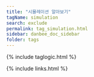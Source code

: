 ```yaml
---
title: "시뮬레이션 알아보기"
tagName: simulation
search: exclude
permalink: tag_simulation.html
sidebar: danbee_doc_sidebar
folder: tags
---
```

{% include taglogic.html %}

{% include links.html %}
